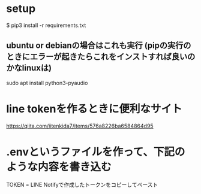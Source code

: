 
# setup
$  pip3 install -r requirements.txt

## ubuntu or debianの場合はこれも実行 (pipの実行のときにエラーが起きたらこれをインストすれば良いのかなlinuxは)
sudo apt install python3-pyaudio

# line tokenを作るときに便利なサイト
https://qiita.com/iitenkida7/items/576a8226ba6584864d95



# .envというファイルを作って、下記のような内容を書き込む


TOKEN = LINE Notifyで作成したトークンをコピーしてペースト